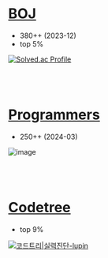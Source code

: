 # [BOJ](https://www.acmicpc.net/)

- 380++ (2023-12)
- top 5%

[![Solved.ac Profile](http://mazassumnida.wtf/api/v2/generate_badge?boj=lupin_dev)](https://solved.ac/profile/lupin_dev)

<br/><br/>
# [Programmers](https://school.programmers.co.kr/learn/challenges)

- 250++ (2024-03)
  
![image](https://github.com/devLupin/algorithm/assets/33558083/f6f1be0a-f0b1-4bca-ba84-32639afafdbe)


<br/><br/>
# [Codetree](https://www.codetree.ai/)

- top 9%

[![코드트리|실력진단-lupin](https://banner.codetree.ai/v1/banner/lupin)](https://www.codetree.ai/profiles/lupin)
